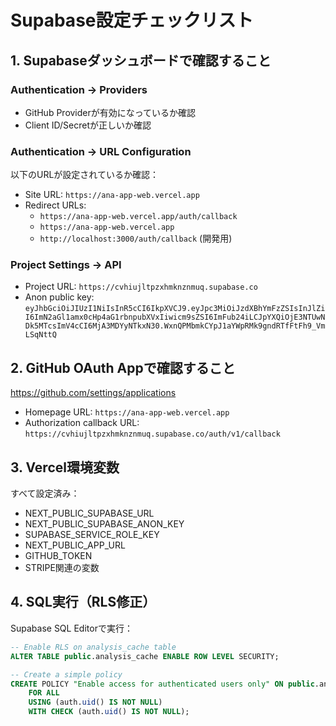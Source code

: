 # Supabase設定チェックリスト

## 1. Supabaseダッシュボードで確認すること

### Authentication → Providers
- GitHub Providerが有効になっているか確認
- Client ID/Secretが正しいか確認

### Authentication → URL Configuration
以下のURLが設定されているか確認：
- Site URL: `https://ana-app-web.vercel.app`
- Redirect URLs:
  - `https://ana-app-web.vercel.app/auth/callback`
  - `https://ana-app-web.vercel.app`
  - `http://localhost:3000/auth/callback` (開発用)

### Project Settings → API
- Project URL: `https://cvhiujltpzxhmknznmuq.supabase.co`
- Anon public key: `eyJhbGciOiJIUzI1NiIsInR5cCI6IkpXVCJ9.eyJpc3MiOiJzdXBhYmFzZSIsInJlZiI6ImN2aGl1amx0cHp4aG1rbnpubXVxIiwicm9sZSI6ImFub24iLCJpYXQiOjE3NTUwNDk5MTcsImV4cCI6MjA3MDYyNTkxN30.WxnQPMbmkCYpJ1aYWpRMk9gndRTfFtFh9_VmLSqNttQ`

## 2. GitHub OAuth Appで確認すること
https://github.com/settings/applications

- Homepage URL: `https://ana-app-web.vercel.app`
- Authorization callback URL: `https://cvhiujltpzxhmknznmuq.supabase.co/auth/v1/callback`

## 3. Vercel環境変数
すべて設定済み：
- NEXT_PUBLIC_SUPABASE_URL
- NEXT_PUBLIC_SUPABASE_ANON_KEY
- SUPABASE_SERVICE_ROLE_KEY
- NEXT_PUBLIC_APP_URL
- GITHUB_TOKEN
- STRIPE関連の変数

## 4. SQL実行（RLS修正）
Supabase SQL Editorで実行：
```sql
-- Enable RLS on analysis_cache table
ALTER TABLE public.analysis_cache ENABLE ROW LEVEL SECURITY;

-- Create a simple policy
CREATE POLICY "Enable access for authenticated users only" ON public.analysis_cache
    FOR ALL
    USING (auth.uid() IS NOT NULL)
    WITH CHECK (auth.uid() IS NOT NULL);
```